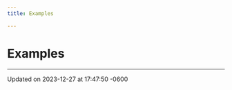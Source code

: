 ```yaml
---
title: Examples

---
```


# Examples







-------------------------------

Updated on 2023-12-27 at 17:47:50 -0600
